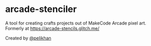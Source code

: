 # arcade-stenciler
A tool for creating crafts projects out of MakeCode Arcade pixel art. Formerly at https://arcade-stencils.glitch.me/


Created by [@pelikhan](https://github.com/pelikhan)